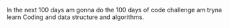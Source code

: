 In the next 100 days am gonna do the 100 days of code challenge am tryna learn Coding and data structure and algorithms.
